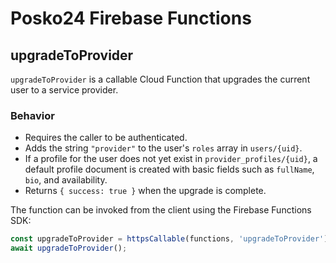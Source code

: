 # Posko24 Firebase Functions

## upgradeToProvider

`upgradeToProvider` is a callable Cloud Function that upgrades the current user to a service provider.

### Behavior
- Requires the caller to be authenticated.
- Adds the string `"provider"` to the user's `roles` array in `users/{uid}`.
- If a profile for the user does not yet exist in `provider_profiles/{uid}`, a default profile document is created with basic fields such as `fullName`, `bio`, and availability.
- Returns `{ success: true }` when the upgrade is complete.

The function can be invoked from the client using the Firebase Functions SDK:

```javascript
const upgradeToProvider = httpsCallable(functions, 'upgradeToProvider');
await upgradeToProvider();
```